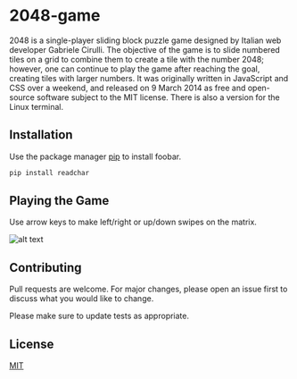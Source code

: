 # 2048-game
2048 is a single-player sliding block puzzle game designed by Italian web developer Gabriele Cirulli. The objective of the game is to slide numbered tiles on a grid to combine them to create a tile with the number 2048; however, one can continue to play the game after reaching the goal, creating tiles with larger numbers. It was originally written in JavaScript and CSS over a weekend, and released on 9 March 2014 as free and open-source software subject to the MIT license. There is also a version for the Linux terminal.

## Installation

Use the package manager [pip](https://pip.pypa.io/en/stable/) to install foobar.

```bash
pip install readchar
```

## Playing the Game

Use arrow keys to make left/right or up/down swipes on the matrix.

![alt text](https://en.wikipedia.org/wiki/2048_(video_game)#/media/File:2048_Screenshot.png)

## Contributing
Pull requests are welcome. For major changes, please open an issue first to discuss what you would like to change.

Please make sure to update tests as appropriate.

## License
[MIT](https://choosealicense.com/licenses/mit/)
